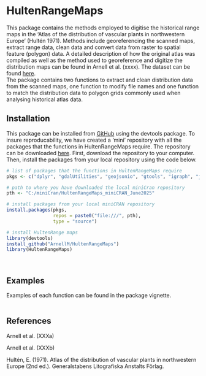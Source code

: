 
<!-- README.md is generated from README.Rmd. Please edit that file -->

# HultenRangeMaps

<!-- badges: start -->
<!-- badges: end -->

This package contains the methods employed to digitise the historical
range maps in the ‘Atlas of the distribution of vascular plants in
northwestern Europe’ (Hultén 1971). Methods include georeferencing the
scanned maps, extract range data, clean data and convert data from
raster to spatial feature (polygon) data. A detailed description of how
the original atlas was compiled as well as the method used to
georeference and digitize the distribution maps can be found in Arnell
et al. (xxxx). The dataset can be found
[here](https://researchdata.se/en/catalogue/dataset/2025-151/1?previewToken=6298dade-fc8b-4ba2-b553-fba50963b476).
<br> The package contains two functions to extract and clean
distribution data from the scanned maps, one function to modify file
names and one function to match the distribution data to polygon grids
commonly used when analysing historical atlas data.

## Installation

This package can be installed from [GitHub](https://github.com/) using
the devtools package. To insure reproducability, we have created a
‘mini’ repository with all the packages that the functions in
HultenRangeMaps require. The repository can be downloaded
[here](https://github.com/ArnellM/HultenRangeMaps_miniCRAN_June2025.git).
First, download the repository to your computer. Then, install the
packages from your local repository using the code below.

``` r
# list of packages that the functions in HultenRangeMaps require
pkgs <- c("dplyr", "gdalUtilities", "geojsonio", "gtools", "igraph", "jpeg", "raster", "sf", "terra", "tidyr")

# path to where you have downloaded the local miniCran repository
pth <- "C:/miniCran/HultenRangeMaps_miniCRAN_June2025"

# install packages from your local miniCRAN repository
install.packages(pkgs, 
                 repos = paste0("file:///", pth),
                 type = "source")

# install HultenRange maps
library(devtools)
install_github("ArnellM/HultenRangeMaps")
library(HultenRangeMaps)
```

<br>

## Examples

Examples of each function can be found in the package vignette.  
<br>

## References

Arnell et al. (XXXa)

Arnell et al. (XXXb)

Hultén, E. (1971). Atlas of the distribution of vascular plants in
northwestern Europe (2nd ed.). Generalstabens Litografiska Anstalts
Förlag.

